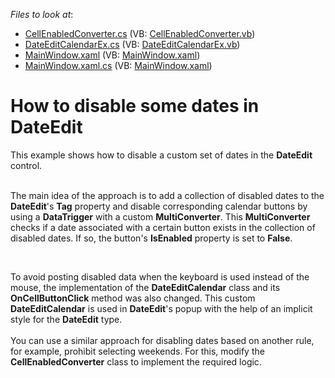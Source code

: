<!-- default file list -->
*Files to look at*:

* [CellEnabledConverter.cs](./CS/WpfApplication241/CellEnabledConverter.cs) (VB: [CellEnabledConverter.vb](./VB/WpfApplication241/CellEnabledConverter.vb))
* [DateEditCalendarEx.cs](./CS/WpfApplication241/DateEditCalendarEx.cs) (VB: [DateEditCalendarEx.vb](./VB/WpfApplication241/DateEditCalendarEx.vb))
* [MainWindow.xaml](./CS/WpfApplication241/MainWindow.xaml) (VB: [MainWindow.xaml](./VB/WpfApplication241/MainWindow.xaml))
* [MainWindow.xaml.cs](./CS/WpfApplication241/MainWindow.xaml.cs) (VB: [MainWindow.xaml](./VB/WpfApplication241/MainWindow.xaml))
<!-- default file list end -->
# How to disable some dates in DateEdit


<p>This example shows how to disable a custom set of dates in the <strong>DateEdit</strong> control.<br><br></p>
<p>The main idea of the approach is to add a collection of disabled dates to the <strong>DateEdit</strong>'s <strong>Tag</strong> property and disable corresponding calendar buttons by using a <strong>DataTrigger</strong> with a custom <strong>MultiConverter</strong>. This <strong>MultiConverter</strong> checks if a date associated with a certain button exists in the collection of disabled dates. If so, the button's <strong>IsEnabled</strong> property is set to <strong>False</strong>.</p>
<p> </p>
<p>To avoid posting disabled data when the keyboard is used instead of the mouse, the implementation of the <strong>DateEditCalendar</strong> class and its <strong>OnCellButtonClick</strong> method was also changed. This custom <strong>DateEditCalendar</strong> is used in <strong>DateEdit</strong>'s popup with the help of an implicit style for the <strong>DateEdit</strong> type.<br><br>You can use a similar approach for disabling dates based on another rule, for example, prohibit selecting weekends. For this, modify the <strong>CellEnabledConverter</strong> class to implement the required logic.</p>

<br/>


